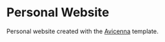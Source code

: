 # Personal Website

Personal website created with the [Avicenna](https://github.com/hadisinaee/avicenna) template.